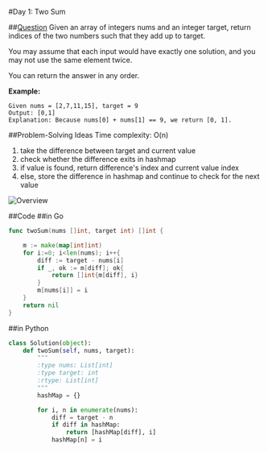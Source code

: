#Day 1: Two Sum

##[Question](https://leetcode.com/problems/two-sum/description/)
Given an array of integers nums and an integer target, return indices of the two numbers such that they add up to target.

You may assume that each input would have exactly one solution, and you may not use the same element twice.

You can return the answer in any order.

**Example:**

```
Given nums = [2,7,11,15], target = 9
Output: [0,1]
Explanation: Because nums[0] + nums[1] == 9, we return [0, 1].

```

##Problem-Solving Ideas
Time complexity: O(n)

1. take the difference between target and current value
2. check whether the difference exits in hashmap
3. if value is found, return difference's index and current value index
4. else, store the difference in hashmap and continue to check for the next value

![Overview]()


##Code
##in Go 

``` Go
func twoSum(nums []int, target int) []int {

    m := make(map[int]int)
    for i:=0; i<len(nums); i++{
        diff := target - nums[i]
        if _, ok := m[diff]; ok{
            return []int{m[diff], i}
        }
        m[nums[i]] = i
    }
    return nil
}

```

##in Python

``` python
class Solution(object):
    def twoSum(self, nums, target):
        """
        :type nums: List[int]
        :type target: int
        :rtype: List[int]
        """
        hashMap = {}

        for i, n in enumerate(nums):
            diff = target - n
            if diff in hashMap:
                return [hashMap[diff], i]
            hashMap[n] = i
            
```